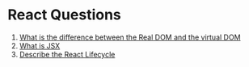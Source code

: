# React Questions

1. [What is the difference between the Real DOM and the virtual DOM ](/react/virtualAndRealDom.md)
2. [What is JSX](/react/jsx.md)
3. [Describe the React Lifecycle](react/lifecycle.md)
